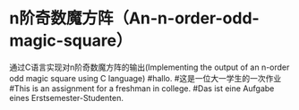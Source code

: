 # n阶奇数魔方阵（An-n-order-odd-magic-square）
通过C语言实现对n阶奇数魔方阵的输出(Implementing the output of an n-order odd magic square using C language)
#hallo.
#这是一位大一学生的一次作业
#This is an assignment for a freshman in college.
#Das ist eine Aufgabe eines Erstsemester-Studenten.
